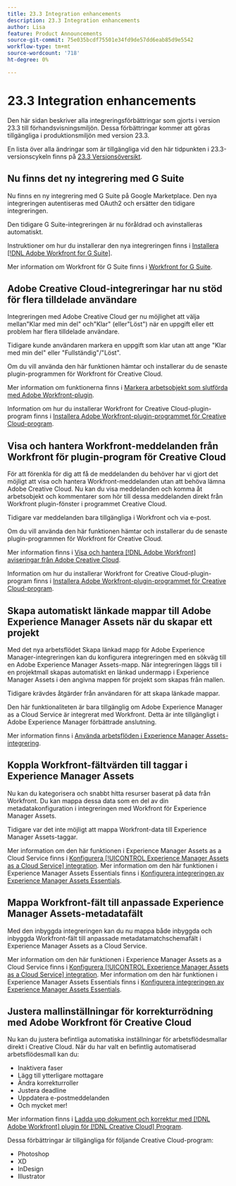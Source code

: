 ```yaml
---
title: 23.3 Integration enhancements
description: 23.3 Integration enhancements
author: Lisa
feature: Product Announcements
source-git-commit: 75e035bcdf75501e34fd9de57dd6eab85d9e5542
workflow-type: tm+mt
source-wordcount: '718'
ht-degree: 0%

---
```


# 23.3 Integration enhancements

Den här sidan beskriver alla integreringsförbättringar som gjorts i version 23.3 till förhandsvisningsmiljön. Dessa förbättringar kommer att göras tillgängliga i produktionsmiljön med version 23.3.

En lista över alla ändringar som är tillgängliga vid den här tidpunkten i 23.3-versionscykeln finns på [23.3 Versionsöversikt](/help/quicksilver/product-announcements/product-releases/23.3-release-activity/23-3-release-overview.md).

## Nu finns det ny integrering med G Suite

Nu finns en ny integrering med G Suite på Google Marketplace. Den nya integreringen autentiseras med OAuth2 och ersätter den tidigare integreringen.

Den tidigare G Suite-integreringen är nu föråldrad och avinstalleras automatiskt.

Instruktioner om hur du installerar den nya integreringen finns i [Installera [!DNL Adobe Workfront for G Suite]](/help/quicksilver/workfront-integrations-and-apps/workfront-for-g-suite/install-workfront-for-gsuite.md).

Mer information om Workfront för G Suite finns i [Workfront for G Suite](/help/quicksilver/workfront-integrations-and-apps/workfront-for-g-suite/workfront-for-gsuite.md).

## Adobe Creative Cloud-integreringar har nu stöd för flera tilldelade användare

Integreringen med Adobe Creative Cloud ger nu möjlighet att välja mellan&quot;Klar med min del&quot; och&quot;Klar&quot; (eller&quot;Löst&quot;) när en uppgift eller ett problem har flera tilldelade användare.

Tidigare kunde användaren markera en uppgift som klar utan att ange &quot;Klar med min del&quot; eller &quot;Fullständig&quot;/&quot;Löst&quot;.

Om du vill använda den här funktionen hämtar och installerar du de senaste plugin-programmen för Workfront för Creative Cloud.

Mer information om funktionerna finns i [Markera arbetsobjekt som slutförda med Adobe Workfront-plugin](/help/quicksilver/workfront-integrations-and-apps/adobe-workfront-for-creative-cloud/wf-cc-complete.md).

Information om hur du installerar Workfront for Creative Cloud-plugin-program finns i [Installera Adobe Workfront-plugin-programmet för Creative Cloud-program](/help/quicksilver/workfront-integrations-and-apps/adobe-workfront-for-creative-cloud/wf-cc-install-toc.md).

## Visa och hantera Workfront-meddelanden från Workfront för plugin-program för Creative Cloud

För att förenkla för dig att få de meddelanden du behöver har vi gjort det möjligt att visa och hantera Workfront-meddelanden utan att behöva lämna Adobe Creative Cloud. Nu kan du visa meddelanden och komma åt arbetsobjekt och kommentarer som hör till dessa meddelanden direkt från Workfront plugin-fönster i programmet Creative Cloud.

Tidigare var meddelanden bara tillgängliga i Workfront och via e-post.

Om du vill använda den här funktionen hämtar och installerar du de senaste plugin-programmen för Workfront för Creative Cloud.

Mer information finns i [Visa och hantera [!DNL Adobe Workfront] aviseringar från Adobe Creative Cloud](/help/quicksilver/workfront-integrations-and-apps/adobe-workfront-for-creative-cloud/wf-cc-notifications.md).

Information om hur du installerar Workfront for Creative Cloud-plugin-program finns i [Installera Adobe Workfront-plugin-programmet för Creative Cloud-program](/help/quicksilver/workfront-integrations-and-apps/adobe-workfront-for-creative-cloud/wf-cc-install-toc.md).

<!--

## Improved experience when moving a document to a linked folder with drag and drop

We've added some transparency to the process of dragging and dropping a document into a linked folder. Now, the document that you moved to a linked folder remains in the document list until it has fully moved. The document options are disabled, but you can still open the document for view while it is moving. When the document has completed the transfer, it disappears from the document list, because it is now fully located in the linked folder.

Previously, documents would immediately disappear from the document list, before they had finished moving to the linked folder.

For more information, see [Link documents from external applications](/help/quicksilver/documents/adding-documents-to-workfront/link-documents-from-external-apps.md).

-->

## Skapa automatiskt länkade mappar till Adobe Experience Manager Assets när du skapar ett projekt

Med det nya arbetsflödet Skapa länkad mapp för Adobe Experience Manager-integreringen kan du konfigurera integreringen med en sökväg till en Adobe Experience Manager Assets-mapp. När integreringen läggs till i en projektmall skapas automatiskt en länkad undermapp i Experience Manager Assets i den angivna mappen för projekt som skapas från mallen.

Tidigare krävdes åtgärder från användaren för att skapa länkade mappar.

Den här funktionaliteten är bara tillgänglig om Adobe Experience Manager as a Cloud Service är integrerat med Workfront. Detta är inte tillgängligt i Adobe Experience Manager förbättrade anslutning.

Mer information finns i [Använda arbetsflöden i Experience Manager Assets-integrering](/help/quicksilver/documents/adobe-workfront-for-experience-manager-assets-essentials/use-aem-workflows.md).

## Koppla Workfront-fältvärden till taggar i Experience Manager Assets

Nu kan du kategorisera och snabbt hitta resurser baserat på data från Workfront. Du kan mappa dessa data som en del av din metadatakonfiguration i integreringen med Workfront för Experience Manager Assets.

Tidigare var det inte möjligt att mappa Workfront-data till Experience Manager Assets-taggar.

Mer information om den här funktionen i Experience Manager Assets as a Cloud Service finns i [Konfigurera [!UICONTROL Experience Manager Assets as a Cloud Service] integration](/help/quicksilver/administration-and-setup/configure-integrations/configure-aacs-integration.md).
Mer information om den här funktionen i Experience Manager Assets Essentials finns i [Konfigurera integreringen av Experience Manager Assets Essentials](/help/quicksilver/documents/adobe-workfront-for-experience-manager-assets-essentials/setup-asset-essentials.md).

## Mappa Workfront-fält till anpassade Experience Manager Assets-metadatafält

Med den inbyggda integreringen kan du nu mappa både inbyggda och inbyggda Workfront-fält till anpassade metadatamatchschemafält i Experience Manager Assets as a Cloud Service.

Mer information om den här funktionen i Experience Manager Assets as a Cloud Service finns i [Konfigurera [!UICONTROL Experience Manager Assets as a Cloud Service] integration](/help/quicksilver/administration-and-setup/configure-integrations/configure-aacs-integration.md).
Mer information om den här funktionen i Experience Manager Assets Essentials finns i [Konfigurera integreringen av Experience Manager Assets Essentials](/help/quicksilver/documents/adobe-workfront-for-experience-manager-assets-essentials/setup-asset-essentials.md).

## Justera mallinställningar för korrekturrödning med Adobe Workfront för Creative Cloud

Nu kan du justera befintliga automatiska inställningar för arbetsflödesmallar direkt i Creative Cloud. När du har valt en befintlig automatiserad arbetsflödesmall kan du:

* Inaktivera faser
* Lägg till ytterligare mottagare
* Ändra korrekturroller
* Justera deadline
* Uppdatera e-postmeddelanden
* Och mycket mer!

Mer information finns i [Ladda upp dokument och korrektur med [!DNL Adobe Workfront] plugin för [!DNL Creative Cloud] Program](/help/quicksilver/workfront-integrations-and-apps/adobe-workfront-for-creative-cloud/wf-cc-docs-proofs-toc.md).

Dessa förbättringar är tillgängliga för följande Creative Cloud-program:

* Photoshop
* XD
* InDesign
* Illustrator
